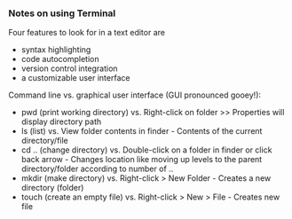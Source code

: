 ### Notes on using Terminal 

Four features to look for in a text editor are 
- syntax highlighting
- code autocompletion
- version control integration
- a customizable user interface

Command line vs. graphical user interface (GUI pronounced gooey!):

- pwd (print working directory) vs. Right-click on folder >> Properties will display directory path
- ls (list) vs. View folder contents in finder - Contents of the current directory/file
- cd .. (change directory) vs. Double-click on a folder in finder or click back arrow - Changes location like moving up levels to the parent directory/folder according to number of ..
- mkdir (make directory) vs. Right-click > New Folder - Creates a new directory (folder)
- touch (create an empty file) vs. Right-click > New > File - Creates new file
